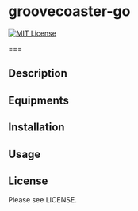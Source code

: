 # groovecoaster-go
[![MIT License](http://img.shields.io/badge/license-MIT-blue.svg?style=flat)](LICENSE)  

===

## Description  

## Equipments

## Installation

## Usage

## License
Please see LICENSE.
